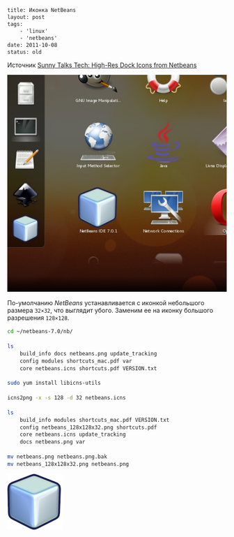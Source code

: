 ```
title: Иконка NetBeans
layout: post
tags:
    - 'linux'
    - 'netbeans'
date: 2011-10-08
status: old
```

Источник [Sunny Talks Tech: High-Res Dock Icons from Netbeans](http://sunnytalkstech.blogspot.com/2010/01/high-res-dock-icons-from-netbeans.html)

![](/images/netbeans-icon/netbeans-icon__preview.jpg)

По-умолчанию *NetBeans* устанавливается с иконкой небольшого размера `32×32`, что выглядит убого. Заменим ее на иконку большого разрешения `128×128`.

```bash
cd ~/netbeans-7.0/nb/

ls
    build_info docs netbeans.png update_tracking
    config modules shortcuts_mac.pdf var
    core netbeans.icns shortcuts.pdf VERSION.txt

sudo yum install libicns-utils

icns2png -x -s 128 -d 32 netbeans.icns

ls
    build_info modules shortcuts_mac.pdf VERSION.txt
    config netbeans_128x128x32.png shortcuts.pdf
    core netbeans.icns update_tracking
    docs netbeans.png var

mv netbeans.png netbeans.png.bak
mv netbeans_128x128x32.png netbeans.png
```

![](/images/netbeans-icon/netbeans.png)
